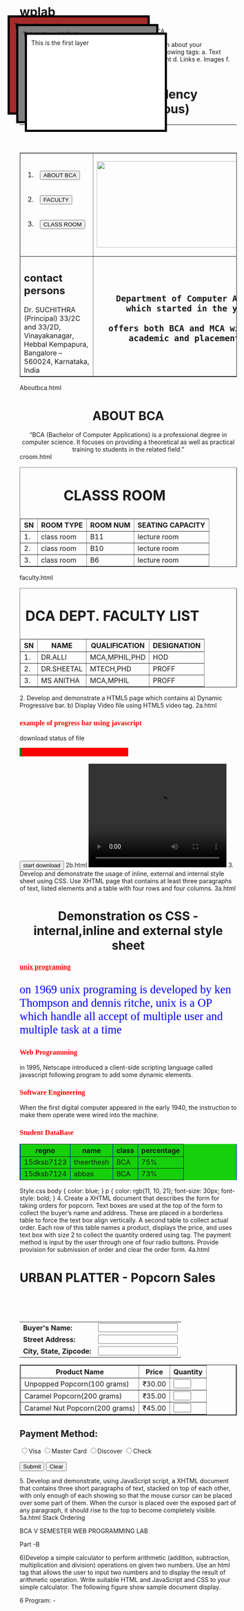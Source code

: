 # wplab

WEB PROGRAMMING LAB MANUAL
5TH SEM BCA
1. Create an XHTML page that provides information about your department. Your
XHTML page must use the following tags:
a. Text formatting tags
b. Horizontal rule
c. Meta element
d. Links
e. Images
f. Tables
Index.html
<html>
<head>
<meta name="BCA" content="Bachelor of computer applications">
<title>BCA DEPARTMENT</title>
</head>
<body>
<center><h1>Welcome to Presidency Collge(Autonomous)</center></h1>
<hr><br><br>
<table align="center" border="1" cellpadding="10">
<tr>
<td><ol>
<li><a href="aboutbca.html" ><input type="button" vspace="8" hspace="10"
value="ABOUT BCA" /></a></li><br />
<li><a href="fac.html" ><input type="button" vspace="8" hspace="10"
value="FACULTY" /></a></li><br />
<li><a href="croom.html"><input type="button" vspace="8" hspace="10"
value="CLASS ROOM" /></a></li><br />
</td>
<td align="center">
<p>
<img src="2.jpeg" width="500" height="200" align="center" />
</p>
</td>
<td align="center" width="20%">
<img src="3.jpeg" width="200" height="200" align="center"/>
</td>
</tr>
<tr>
<td>
<h2> contact persons</h2>
Dr. SUCHITHRA (Principal)
33/2C and 33/2D, Vinayakanagar, Hebbal Kempapura,
<br> Bangalore – 560024, Karnataka, India
</td>
<td align="center">
<p><pre>
<h2> Department of Computer Application, <br>which started in the year 2000,<br>
offers both BCA and MCA with excellent<br> academic and placement records.
</h2></pre>
</p>
</td>
</tr>
</table>
</body>
</html>
Aboutbca.html
<html>
<head>
<title>ABOUT BCA</title>
</head>
<body>
<center>
<h1> ABOUT BCA</h1>
<per>
“BCA (Bachelor of Computer Applications) is a professional
degree in computer science.
It focuses on providing a theoretical as well as practical
training to students in the related field.”
</per>
</center>
<body>
</body>
</html>
croom.html
<html>
<head>
<title>class room</title>
</head>
<body>
<table align="center" cellpadding="15" border="1">
<caption><h1> CLASSS ROOM </h1></caption>
<tr>
<th>SN</th>
<th>ROOM TYPE</th>
<th>ROOM NUM</th>
<th>SEATING CAPACITY</th>
</tr>
<tr>
<td>1.</td>
<td>class room</td>
<td>B11</td>
<td>lecture room</td>
</tr>
<td>2.</td>
<td>class room</td>
<td>B10</td>
<td>lecture room</td>
</tr>
<td>3.</td>
<td>class room</td>
<td>B6</td>
<td>lecture room</td>
</tr>
</tr>
</table>
</body>
</html>
faculty.html
<html>
<head>
<title>FACULTY LIST</title>
</head>
<body>
<table cellpadding="15" border="1" align="center">
<caption><h1> DCA DEPT. FACULTY LIST</h1></caption>
<tr>
<th>
<b> SN </b>
</th>
<th>
<b> NAME </b>
</th><th>
<b> QUALIFICATION</b>
</th>
<th>
<b> DESIGNATION </b>
</th>
</tr>
<tr>
<td>1.</td>
<td>DR.ALLI</td>
<td>MCA,MPHIL,PHD</td>
<td>HOD</td>
</tr>
<tr>
<td>2.</td>
<td>DR.SHEETAL</td>
<td>MTECH,PHD</td>
<td>PROFF</td>
</tr>
<td>3.</td>
<td>MS ANITHA</td>
<td>MCA,MPHIL</td>
<td>PROFF</td>
</tr>
</tr>
</table>
</body>
</html>
2. Develop and demonstrate a HTML5 page which contains
a) Dynamic Progressive bar.
b) Display Video file using HTML5 video tag.
2a.html
<!DOCTYPE html>
<html>
<style>
#progress_status{
width:50%;
background-color:red;
}
#myprogressBar{
width:2%;
height:20px;
background-color:green;
}
</style>
<body>
<h3>example of progress bar using javascript</h3>
<p> download status of file</p>
<div id="progress_status">
<div id="myprogressBar"></div>
</div>
<br>
<button onclick="update()">start download</button>
<script>
function update(){
var element=document.getElementById("myprogressBar");
var width=1;
var identity=setInterval(scene,10);
function scene(){
if(width>=100){
clearInterval(identity);
}
else{
width++;
element.style.width=width+'%';
}
}
}
</script>
</body>
</html>
2b.html
<!DOCTYPE html>
<html lang="en">
<head>
<title>Document</title>
</head>
<body>
<video width="320" height="240" controls>
<source src="movie.mp4" type="video/mp4">
Your browser does not support the video element. Kindly update it to latest
version.
</video>
</body>
</html>
3. Develop and demonstrate the usage of inline, external and internal style sheet
using CSS. Use XHTML page that contains at least three paragraphs of text, listed
elements and a table with four rows and four columns.
3a.html
<?xml version ="1.0" encoding="utf-8" ?>
<!DOCTYPE html PUBLIC "-//W3C//DTD XHTML 1.2//EN"
"htpp://www.w3.org/TR/xhtml11.DTD/xhtml11.dtd">
<html xmlns="http://www.w3.org/1999/xhtml">
<html>
<head>
<title>
demonstration of css
</title>
<link rel="stylesheet" href="style.css">
<style>
h3
{
font-family:Garamond;
color:red;
}
</style>
</head>
<body>
<h1><center>Demonstration os CSS - internal,inline and external style
sheet</h1></center>
<h3><u>unix programing</u></h3>
<p style="font-family:verdana;font-size:20pt;color:blue">on 1969 unix programing is
developed by ken Thompson and dennis ritche, unix is a OP which handle all accept of
multiple user and multiple task at a time</p>
<h3>Web Programming</h3>
<p>in 1995, Netscape introduced a client-side scripting language called javascript
following program to add some dynamic elements.</p>
<h3>Software Engineering</h3>
<p>When the first digital computer appeared in the early 1940, the instruction to make
them operate were wired into the machine.</p>
<h3>Student DataBase</h3>
<table border="3" bordercolor="blue" align="center" frame="vsides"
bgcolor="15dksb">
<tr>
<th>regno</th>
<th>name</th>
<th>class</th>
<th>percentage</th>
</tr>
<tr>
<td>15dksb7123</td>
<td>theerthesh</td>
<td>BCA</td>
<td>75%</td>
</tr>
<tr>
<td>15dksb7124</td>
<td>abbas</td>
<td>BCA</td>
<td>73%</td>
</tr>
</table>
</body>
</html>
Style.css
body {
color: blue;
}
p {
color: rgb(11, 10, 21);
font-size: 30px;
font-style: bold;
}
4. Create a XHTML document that describes the form for taking orders for popcorn. Text
boxes are used at the top of the form to collect the buyer’s name and address. These
are placed in a borderless table to force the text box align vertically. A second table
to collect actual order. Each row of this table names a product, displays the price, and
uses text box with size 2 to collect the quantity ordered using <td> tag. The payment
method is input by the user through one of four radio buttons. Provide provision for
submission of order and clear the order form.
4a.html
<html>
<head>
<title> Orders for Popcorn </title>
</head>
<body>
<h1> URBAN PLATTER - Popcorn Sales</h1>
<form>
<table>
<tr>
<td><b> Buyer's Name:</td></b>
<td><input type="text"/></td><br />
</tr>
<tr>
<td><b> Street Address:</td></b>
<td><input type="text"/></td><br />
</tr>
<tr>
<td><b>City, State, Zipcode:</td></b>
<td><input type="text"/></td><br />
</tr>
</table><table border="2">
<th>Product Name</th>
<th>Price</th>
<th>Quantity</th>
</tr>
<tr>
<td> Unpopped Popcorn(100 grams)</td>
<td>&#8377;30.00</td>
<td><input type="text" size="2"/></td>
</tr>
<tr>
<td> Caramel Popcorn(200 grams)</td>
<td>&#8377;35.00</td>
<td><input type="text" size="2"/></td>
</tr>
<tr>
<td> Caramel Nut Popcorn(200 grams)</td>
<td>&#8377;45.00</td>
<td><input type="text" size="2"/></td>
</tr>
</table>
<h2><b>Payment Method:</b></h2>
<input type="radio" name="s"/>Visa
<input type="radio" name="s"/>Master Card
<input type="radio" name="s"/>Discover
<input type="radio" name="s"/>Check
<br>
</br>
<input type="submit" value=Submit Order"/>
<input type="reset" value=Clear Order Form"/>
</form>
</body>
</html>
5. Develop and demonstrate, using JavaScript script, a XHTML document that contains
three short paragraphs of text, stacked on top of each other, with only enough of
each showing so that the mouse cursor can be placed over some part of them.
When the cursor is placed over the exposed part of any paragraph, it should rise to
the top to become completely visible.
5a.html
<html>
<head>Stack Ordering
<title>Stack Ordering</title>
<style type="text/css">
#layer1
{
border:solid thick black;
background-color:brown;
padding:10px;
width:300px;
height:200px;
position:absolute;
top:100px;
left:200px;
z-index:0;
}
#layer2
{
border:solid thick black;
background-color:gray;
padding:10px;
width:300px;
height:200px;
position:absolute;
top:120px;
left:220px;
z-index:0;
}
#layer3
{
border:solid thick black;
background-color:white;
padding:10px;
width:300px;
height:200px;
position:absolute;
top:140px;
left:240px;
z-index:0;
}
</style>
</head>
<body>
<script type=text/javascript>
var topLayer="layer3";
//function to place the choosen layer on the top
function mover(toTop)
{
document.getElementById(topLayer).style.zIndex="0";
document.getElementById(toTop).style.zIndex="1";
topLayer=toTop;
}
</script>
<p id=layer1 onMouseOver=mover('layer1');>This is the last layer</p>
<p id=layer2 onMouseOver=mover('layer2');>This is the middle layer</p>
<p id=layer3 onMouseOver=mover('layer3');>This is the first layer</p>
</body>
</html>




BCA
V SEMESTER
WEB PROGRAMMING LAB
 
Part -B
 
6)Develop a simple calculator to perform arithmetic (addition, subtraction, multiplication and division) operations on given two numbers. Use an html tag that allows the user to input two numbers and to display the result of arithmetic operation. Write suitable HTML and JavaScript and CSS to your simple calculator. The following figure show sample document display.
 
6 Program: -
<html>
    <head>
        <title>input tutorial</title>
        <script lang="javascript">
            function addNumbers(clickedValue)
            {
                var val1=parseInt(document.getElementById("value1").value);
                var val2=parseInt(document.getElementById("value2").value);
                var btnValue = document.getElementById(clickedValue).innerText;
                var andD = document.getElementById('answer')
                if(btnValue=="ADD")
                    document.getElementById("answer").innerText = val1+val2
                else if(btnValue=="SUB")
                    document.getElementById("answer").innerText = val1-val2
                else if(btnValue=="MUL")
                    document.getElementById("answer").innerText = val1*val2
                else if(btnValue=="DIV")
                    document.getElementById("answer").innerText = val1/val2
            }
            function sz()
            {
                document.getElementById("value1").value="";
                document.getElementById("value2").value="";
                document.getElementById("answer").innerText="";
            }
        </script>
    </head>
    <body>
        <center>
            <div style="margin:25vh auto;width:300px;padding:20px;background-color:lightblue;border:5px solid aqua;border-radius:20px;">
                <h2>simple calculator</h2>
                Number 1=<input type="text" id="value1" name="value1" value=""/><br><br>
                Number 2=<input type="text" id="value2" name="value2" value=""/><br><br>
                result = <span id="answer"></span><br><br>
                <button  id="ADD"  onclick="addNumbers('ADD')">ADD</button>
                <button  id="SUB"  onclick="addNumbers('SUB')">SUB</button>
                <button  id="MUL"  onclick="addNumbers('MUL')">MUL</button>
                <button  id="DIV"  onclick="addNumbers('DIV')">DIV</button>
                <button  id="CLEAR" onclick="sz()">CLEAR</button>
            </div>
        </center>
    </body>
</html>
 
 
 
7) Create a web page using two image files, which switch between one another as the mouse pointer moves over the image. Use the on Mouse Over and on Mouse out event handlers.
 
7 Program: -
<!DOCTYPE html>
<html>
<head>
<script>
 
function normalImg() {
  document.getElementById("smile").src = "./smiley.gif"
}
function singing() {
  document.getElementById("smile").src = "./sing.gif"
}
 
</script>
</head>
<body>
 
<img onmouseout="normalImg()" border="0" src="smiley.gif" alt="Smiley" width="300" height="320" id="smile"
onmouseover="singing()" border="0" src="sing.gif" alt="singing" width="300" height="320">
 
<p>onmouse out and onmouseover changing images</p>
 
</body>
</html>
8) Create a form for Student information. Write JavaScript code to find Total, Average, Result and Grade.
 
8 Program: -
<!DOCTYPE html>
<html>
<head>
<title>Registration Form</title>
<script type = "text/javascript">
    function calc()
    {
        var m1,m2,m3,avg = 0,total = 0, result = "",grade = "";
        m1 = parseInt(document.form1.wp.value);
        m2 = parseInt(document.form1.sp.value);
        m3 = parseInt(document.form1.cg.value);
        total = m1+m2+m3;
        avg = total/3;
        if( m1 < 35 || m2 < 35 || m3 < 35)
        {
            result = "fail";
            grade = "D";
        }
        else if(avg >= 75)
        {
            result = "Distinction";
            grade = "A+";
        }
        else if(avg >= 60 && avg < 75)
        {
            result = "First class";
            grade = "A";
        }
        else if(avg >= 50 && avg < 60)
        {
            result = "Second class";
            grade = "B";
        }
        else if(avg >=35 && avg < 50)
        {
            result = "Pass class";
            grade = "C";
        }
        else  if (avg < 35)
        {
            result = "Fail";
            Grade = "D";
        }
        document.form1.result.value = result;
        document.form1.grade.value = grade;
        document.form1.total.value = total;
        document.form1.average.value = avg;
       
    }
</script>
</head>
<body>
    <form name = "form1">
        <table border = "1">
            <tr>
                <td> Student Name</td>
                <td><input type = "text"  /></td>
            </tr>
            <tr>
                <td colspan = "2" align = "center">Subject Marks</td>
            </tr>
            <tr>
                <td>Web Programming</td>
                <td><input type = "text" name = "wp" /></td>
            </tr>
            <tr>
                <td>Computer Graphics</td>
                <td><input type = "text" name = "cg" /></td>
            </tr>
            <tr>
                <td>System Programming</td>
                <td><input type = "text" name = "sp" /></td>
 
            </tr>
            <tr>
                <td colspan = "2" align = "center"><input type = "button"   onclick = "calc()" value = "calculte" /></td>
            </tr>          
            <tr>
                <td>Total</td>
                <td><input type = "text" name = "total"/></td>
 
            </tr>
            <tr>
                <td>Average</td>
                <td><input type = "text" name = "average" /></td>
            </tr>
            <tr>
                <td>Result</td>
                <td><input type = "text" name = "result" /></td>
            </tr>
            <tr>
                <td>Grade</td>
                <td><input type = "text" name = "grade"/></td>
            </tr>
 
        </table>
    </form>
</body>
</html>
 
 
 
 
 
 
 
 
 
 
 
 
 
 
 
 
 
 
 
9) Develop and demonstrate using jQuery to solve the following:
A) Fade in and fade out all division elements.
B) Animate an element, by changing its height and width.
 
9 Program: -
A) <!DOCTYPE html>
<html>
<head>
<script src="./jquery-1.11.1.min.js"></script>
<title>Fade in and fade out all division elements</title>
</head>
<body>
<div style="background:#2E9AFE;width:100%;">My Effect is fadeIn and fadeOut Effect</div>
<button id="btn2">Fade In (3 Second)</button>
<button id="btn1">Fade Out (3 Second)</button>
 
<script>
$(document).ready(function() {
    $("#btn1").click(function() {
        $("div").fadeOut(3000);
    });
 
    $("#btn2").click(function() {
        $("div").fadeIn(3000);
    });
});
</script>
</body>
</html>
B) <!DOCTYPE html>
<html>
<head>
<script src="./jquery-1.11.1.min.js"></script>
<meta charset="utf-8">
<title>Animate an element, by changing its height and width</title>
</head>
<body>
<button id="btn1">Animate height & width</button>
<button id="btn2">Reset</button>
<div id="box" style="background:#B45F04;height:100px;width:100px;margin:6px;"></div>
<script>
    $( "#btn1" ).click(function() {
  $( "#box" ).animate({
   width: "300px",
   height: "300px",
    }, 1500 );
});
 
$( "#btn2" ).click(function() {
  $( "#box" ).animate({
   width: "100px",
   height: "100px",    
    }, 1500 );
});
 
</script>
</body>
</html>
 
 
 
10) Develop and demonstrate using jQuery to solve the following:
A) Limit character input in the text area including count.  
B) Based on check box, disable/enable the form submit button. 
 
10 Program: -
A) <!DOCTYPE html>
<html>
<head>
<script src="./jquery-1.11.1.min.js"></script>
  <meta charset="utf-8">
  <title>Limit character input in the textarea including count</title>
<style type="text/css">
textarea {
  display:block;
  margin:1em 0;
}  
</style>  
</head>
<body>
<form>
<label>Maximum 15 characters</label>
<textarea id="textarea" maxlength="15"></textarea>
  <span id="rchars">15</span> Character(s) Remaining
</form>
<script>
  var maxLength = 15;
$('textarea').keyup(function() {
  var textlen = maxLength - $(this).val().length;
  $('#rchars').text(textlen);
});
 
</script>
</body>
</html>
 
B) <!DOCTYPE html>
<html>
<head>
<script src="./jquery-1.11.1.min.js"></script>
  <meta charset="utf-8">
  <title>Disable/enable the form submit button</title>
</head>
<body>
<input id="accept" name="accept" type="checkbox" value="y"/>I accept<br>  
<input id="submitbtn" disabled="disabled" name="Submit" type="submit" value="Submit" />
<script>
  $('#accept').click(function() {
  if ($('#submitbtn').is(':disabled')) {
      $('#submitbtn').removeAttr('disabled');
    } else {
      $('#submitbtn').attr('disabled', 'disabled');
    }
});
 
</script>
</body>
</html>
 

